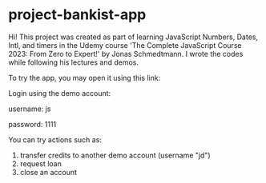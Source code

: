 # project-bankist-app

Hi! This project was created as part of learning JavaScript Numbers, Dates, Intl, and timers in the Udemy course 'The Complete JavaScript Course 2023: From Zero to Expert!' by Jonas Schmedtmann. I wrote the codes while following his lectures and demos.

To try the app, you may open it using this link:

Login using the demo account:

username: js

password: 1111

You can try actions such as:
1) transfer credits to another demo account (username "jd")
2) request loan
3) close an account
